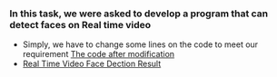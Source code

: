 ### In this task, we were asked to develop a program that can detect faces on Real time video 

- Simply, we have to change some lines on the code to meet our requirement [The code after modification ](https://github.com/khulud1998/AI-Smart-Methods/blob/main/3.2%20Detect%20Faces%20in%20mp4%20version.py)
- [Real Time Video Face Dection Result  ](https://github.com/FaiyKhalid/AI-smart-Methods-/blob/main/Video%20Face%20detection%20Result.md)
